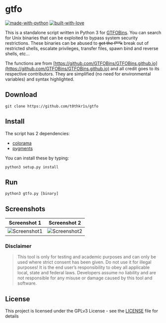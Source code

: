 # gtfo

[![made-with-python](http://forthebadge.com/images/badges/made-with-python.svg)](https://www.python.org/)
[![built-with-love](http://forthebadge.com/images/badges/built-with-love.svg)](https://github.com/t0thkr1s/)

This is a standalone script written in Python 3 for [GTFOBins](https://github.com/GTFOBins/GTFOBins.github.io).
You can search for Unix binaries that can be exploited to bypass system security restrictions.
These binaries can be abused to ~~get the f**k~~ break out of restricted shells, escalate privileges, transfer files, spawn bind and reverse shells, etc...

The functions are from [https://github.com/GTFOBins/GTFOBins.github.io](https://github.com/GTFOBins/GTFOBins.github.io) and all credit goes to its respective contributors.
They are simplified (no need for environmental variables) and syntax highlighted.

## Download

```
git clone https://github.com/t0thkr1s/gtfo
```

## Install

The script has 2 dependencies:

*   [colorama](https://pypi.org/project/colorama/)
*   [pygments](https://pypi.org/project/Pygments/)

You can install these by typing:

```
python3 setup.py install
```

## Run

```
python3 gtfo.py [binary]
```

## Screenshots


Screenshot 1             |  Screenshot 2
:-----------------------:|:-----------------------:
![Screenshot1](https://i.imgur.com/1EzFiGQ.png)  |  ![Screenshot2](https://i.imgur.com/icgmDct.png)


### Disclaimer

> This tool is only for testing and academic purposes and can only be used where strict consent has been given. Do not use it for illegal purposes! It is the end user’s responsibility to obey all applicable local, state and federal laws. Developers assume no liability and are not responsible for any misuse or damage caused by this tool and software.

## License

This project is licensed under the GPLv3 License - see the [LICENSE](LICENSE) file for details
